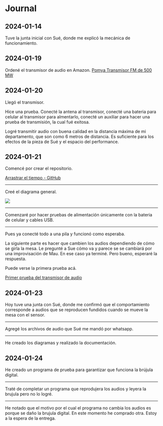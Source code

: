 # Journal

## 2024-01-14

Tuve la junta inicial con Sué, donde me explicó la mecánica de funcionamiento.

## 2024-01-19

Ordené el transmisor de audio en Amazon. [Pomya Transmisor FM de 500 MW](https://www.amazon.com.mx/dp/B0CC2SCDXH)

## 2024-01-20

Llegó el transmisor.

Hice una prueba. Conecté la antena al transmisor, conecté una bateria para celular al transmisor para almentarlo, conecté un auxiliar para hacer una prueba de transmisión, la cual fué exitosa.

Logré transmitir audio con buena calidad en la distancia máxima de mi departamento, que son como 6 metros de distancia. Es suficiente para los efectos de la pieza de Sué y el espacio del performance.

## 2024-01-21

Comencé por crear el repositorio.

[Arrastrar el tiempo - GitHub](https://github.com/hugoescalpelo/arrastrar-el-tiempo)

---
Creé el diagrama general.

![](https://github.com/hugoescalpelo/arrastrar-el-tiempo/blob/main/Im%C3%A1genes/Diagrama%20general%20Arrastrar%20el%20Tiempo.png?raw=true)

---
Comenzaré por hacer pruebas de alimentación únicamente con la bateria de celular y cables USB.

---
Pues ya conecté todo a una pila y funcionó como esperaba. 

La siguiente parte es hacer que cambien los audios dependiendo de cómo se girla la mesa. Le pregunté a Sue cómo va y parece se se cambiará por una improvisación de Mau. En ese caso ya terminé. Pero bueno, esperaré la respuesta.

Puede verse la primera prueba acá.

[Primer prueba del transmisor de audio](https://www.instagram.com/p/C2YZ9prOXzU/)

## 2024-01-23

Hoy tuve una junta con Sué, donde me confirmó que el comportamiento corresponde a audios que se reproducen fundidos cuando se mueve la mesa con el sensor.

---
Agregé los archivos de audio que Sué me mandó por whatsapp.

---
He creado los diagramas y realizado la documentación.

## 2024-01-24

He creado un programa de prueba para garantizar que funciona la brújula digital.

---
Traté de completar un programa que reprodujera los audios y leyera la brujula pero no lo logré.

---
He notado que el motivo por el cual el programa no cambia los audios es porque se daño la brujula digital. En este momento he comprado otra. Estoy a la espera de la entrega.